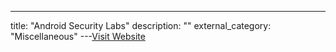 ---
title: "Android Security Labs"
description: ""
external_category: "Miscellaneous"
---[Visit Website](https://github.com/SecurityCompass/AndroidLabs)

